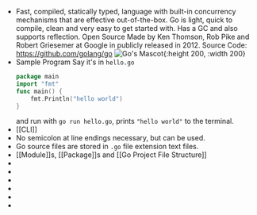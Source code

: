 - Fast, compiled, statically typed, language with built-in concurrency mechanisms that are effective out-of-the-box. Go is light, quick to compile, clean and very easy to get started with. Has a GC and also supports reflection. 
  Open Source 
  Made by Ken Thomson, Rob Pike and Robert Griesemer at Google in publicly released in 2012.
  Source Code: https://github.com/golang/go
  ![Go's Mascot](https://cdn.worldvectorlogo.com/logos/golang-gopher.svg){:height 200, :width 200}
- Sample Program
  Say it's in ``hello.go``
  ```go
  package main
  import "fmt"
  func main() {
      fmt.Println("hello world")
  }
  ```
  and run with ``go run hello.go``, prints ``"hello world"`` to the terminal.
- [[CLI]]
- No semicolon at line endings necessary, but can be used.
- Go source files are stored in ``.go`` file extension text files.
- [[Module]]s, [[Package]]s and [[Go Project File Structure]]
-
-
-
-
-
-